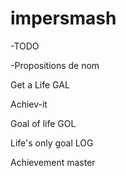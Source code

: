 # impersmash

-TODO

-Propositions de nom

Get a Life GAL

Achiev-it

Goal of life GOL

Life's only goal LOG



Achievement master



